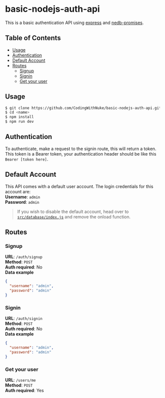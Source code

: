 # basic-nodejs-auth-api
This is a basic authentication API using [express](https://github.com/expressjs/express) and [nedb-promises](https://github.com/bajankristof/nedb-promises).

## Table of Contents
  - [Usage](#usage)
  - [Authentication](#authentication)
  - [Default Account](#default-account)
  - [Routes](#routes)
    - [Signup](#signup)
    - [Signin](#signin)
    - [Get your user](#get-your-user)

## Usage
```bash
$ git clone https://github.com/CodingWithNuke/basic-nodejs-auth-api.git <name>
$ cd <name>
$ npm install
$ npm run dev
```

## Authentication
To authenticate, make a request to the signin route, this will return a token. This token is a Bearer token, your authentication header should be like this `Bearer [token here]`.

## Default Account
This API comes with a default user account. The login credentials for this account are:  
**Username**: `admin`  
**Password**: `admin`  

> If you wish to disable the default account, head over to [`src/database/index.js`](src/database/index.js) and remove the onload function.

## Routes

### Signup
**URL**: `/auth/signup`  
**Method**: `POST`  
**Auth required**: No  
**Data example**  
```json
{
  "username": "admin",
  "password": "admin"
}
```

### Signin
**URL**: `/auth/signin`  
**Method**: `POST`  
**Auth required**: No  
**Data example**  
```json
{
  "username": "admin",
  "password": "admin"
}
```

### Get your user
**URL**: `/users/me`  
**Method**: `POST`  
**Auth required**: Yes  